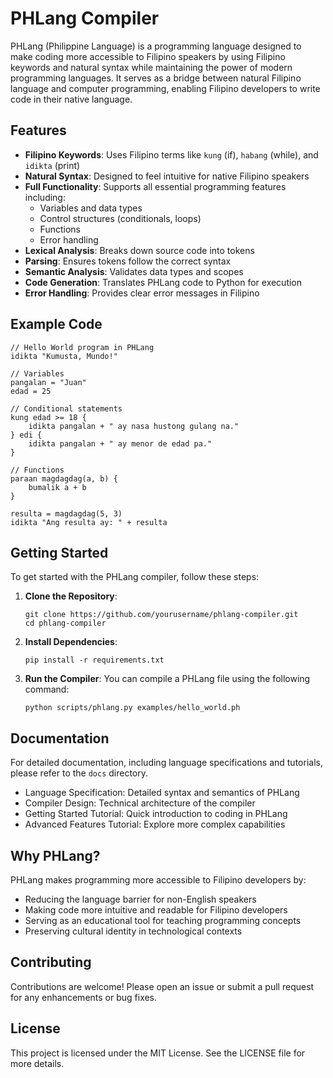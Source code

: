 # PHLang Compiler

PHLang (Philippine Language) is a programming language designed to make coding more accessible to Filipino speakers by using Filipino keywords and natural syntax while maintaining the power of modern programming languages. It serves as a bridge between natural Filipino language and computer programming, enabling Filipino developers to write code in their native language.

## Features

- **Filipino Keywords**: Uses Filipino terms like `kung` (if), `habang` (while), and `idikta` (print)
- **Natural Syntax**: Designed to feel intuitive for native Filipino speakers
- **Full Functionality**: Supports all essential programming features including:
  - Variables and data types
  - Control structures (conditionals, loops)
  - Functions
  - Error handling
- **Lexical Analysis**: Breaks down source code into tokens
- **Parsing**: Ensures tokens follow the correct syntax
- **Semantic Analysis**: Validates data types and scopes
- **Code Generation**: Translates PHLang code to Python for execution
- **Error Handling**: Provides clear error messages in Filipino

## Example Code

```ph
// Hello World program in PHLang
idikta "Kumusta, Mundo!"

// Variables
pangalan = "Juan"
edad = 25

// Conditional statements
kung edad >= 18 {
    idikta pangalan + " ay nasa hustong gulang na."
} edi {
    idikta pangalan + " ay menor de edad pa."
}

// Functions
paraan magdagdag(a, b) {
    bumalik a + b
}

resulta = magdagdag(5, 3)
idikta "Ang resulta ay: " + resulta
```

## Getting Started

To get started with the PHLang compiler, follow these steps:

1. **Clone the Repository**:
   ```
   git clone https://github.com/yourusername/phlang-compiler.git
   cd phlang-compiler
   ```

2. **Install Dependencies**:
   ```
   pip install -r requirements.txt
   ```

3. **Run the Compiler**:
   You can compile a PHLang file using the following command:
   ```
   python scripts/phlang.py examples/hello_world.ph
   ```

## Documentation

For detailed documentation, including language specifications and tutorials, please refer to the `docs` directory.

- Language Specification: Detailed syntax and semantics of PHLang
- Compiler Design: Technical architecture of the compiler
- Getting Started Tutorial: Quick introduction to coding in PHLang
- Advanced Features Tutorial: Explore more complex capabilities

## Why PHLang?

PHLang makes programming more accessible to Filipino developers by:
- Reducing the language barrier for non-English speakers
- Making code more intuitive and readable for Filipino developers
- Serving as an educational tool for teaching programming concepts
- Preserving cultural identity in technological contexts

## Contributing

Contributions are welcome! Please open an issue or submit a pull request for any enhancements or bug fixes.

## License

This project is licensed under the MIT License. See the LICENSE file for more details.
